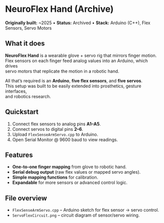 # NeuroFlex Hand (Archive)

**Originally built:** ~2025 • **Status:** Archived • **Stack:** Arduino (C++), Flex Sensors, Servo Motors

## What it does
**NeuroFlex Hand** is a wearable glove + servo rig that mirrors finger motion.  
Flex sensors on each finger feed analog values into an Arduino, which drives  
servo motors that replicate the motion in a robotic hand.  

All that’s required is an **Arduino**, **five flex sensors**, and **five servos**.  
This setup was built to be easily extended into prosthetics, gesture interfaces,  
and robotics research.  

## Quickstart
1. Connect flex sensors to analog pins **A1–A5**.  
2. Connect servos to digital pins **2–6**.  
3. Upload `FlexSenseArmServo.cpp` to Arduino.  
4. Open Serial Monitor @ 9600 baud to view readings.  

## Features
- **One-to-one finger mapping** from glove to robotic hand.  
- **Serial debug output** (raw flex values or mapped servo angles).  
- **Simple mapping functions** for calibration.  
- **Expandable** for more sensors or advanced control logic.  

## File overview
- `FlexSenseArmServo.cpp` – Arduino sketch for flex sensor → servo control.  
- `ServoFlexCircuit.png` – circuit diagram of sensor/servo wiring.  
